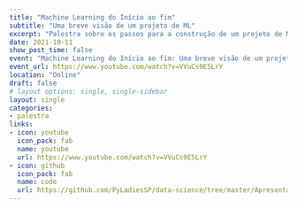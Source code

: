 ```yaml
---
title: "Machine Learning do Início ao fim"
subtitle: "Uma breve visão de um projeto de ML"
excerpt: "Palestra sobre os passos para a construção de um projeto de Machine Learning no evento Python Brasil 2021"
date: 2021-10-11
show_post_time: false
event: "Machine Learning do Início ao fim: Uma breve visão de um projeto de ML"
event_url: https://www.youtube.com/watch?v=VVuCs9E5LrY
location: "Online"
draft: false
# layout options: single, single-sidebar
layout: single
categories:
- palestra
links:
- icon: youtube
  icon_pack: fab
  name: youtube
  url: https://www.youtube.com/watch?v=VVuCs9E5LrY
- icon: github
  icon_pack: fab
  name: code
  url: https://github.com/PyLadiesSP/data-science/tree/master/Apresentacoes/2021_Python_Brasil
---
```



